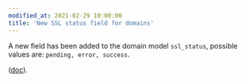 ```yaml
---
modified_at: 2021-02-29 10:00:00
title: 'New SSL status field for domains'
---
```


A new field has been added to the domain model `ssl_status`, possible values are: `pending, error, success`.

([doc](https://developers.scalingo.com/domains)).
